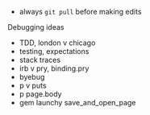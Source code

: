 * always `git pull` before making edits

Debugging ideas

* TDD, london v chicago
* testing, expectations
* stack traces
* irb v pry, binding.pry
* byebug
* p v puts
* p page.body
* gem launchy save_and_open_page

